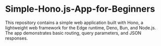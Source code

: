 # Simple-Hono.js-App-for-Beginners
This repository contains a simple web application built with Hono, a lightweight web framework for the Edge runtime, Deno, Bun, and Node.js. The app demonstrates basic routing, query parameters, and JSON responses.
